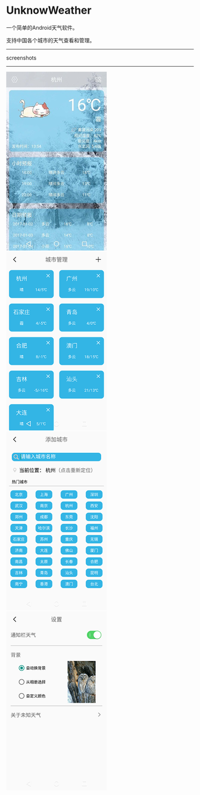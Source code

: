 # UnknowWeather
一个简单的Android天气软件。

支持中国各个城市的天气查看和管理。

------

screenshots

------

![](./images/main.jpg) ![](./images/city_manage.png)  ![](./images/city_pick.png)   ![](./images/contact_me.png)  